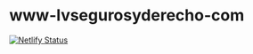 # www-lvsegurosyderecho-com
[![Netlify Status](https://api.netlify.com/api/v1/badges/15226d86-ca00-4cce-ad32-069acf92b204/deploy-status)](https://app.netlify.com/sites/www-lvsegurosyderecho-com/deploys)
